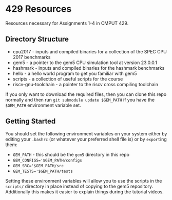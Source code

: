# 429 Resources
Resources necessary for Assignments 1-4 in CMPUT 429.

## Directory Structure
- cpu2017 - inputs and compiled binaries for a collection of the SPEC CPU 2017 benchmarks
- gem5 - a pointer to the gem5 CPU simulation tool at version 23.0.0.1
- hashmark - inputs and compiled binaries for the hashmark benchmarks
- hello - a hello world program to get you familiar with gem5
- scripts - a collection of useful scripts for the course
- riscv-gnu-toolchain - a pointer to the riscv cross compiling toolchain

If you only want to download the required files, then you can clone this repo normally and then run `git submodule update $GEM_PATH` if you have the `$GEM_PATH` environment variable set.

## Getting Started
You should set the following environment variables on your system either by editing your `.bashrc` (or whatever your preferred shell file is) or by `export`ing them:
- `GEM_PATH` - this should be the `gem5` directory in this repo
- `GEM_CONFIGS='$GEM_PATH/configs`
- `GEM_SRC='$GEM_PATH/src`
- `GEM_TESTS='$GEM_PATH/tests`

Setting these environment variables will allow you to use the scripts in the `scripts/` directory in place instead of copying to the gem5 repository. Additionally this makes it easier to explain things during the tutorial videos.
